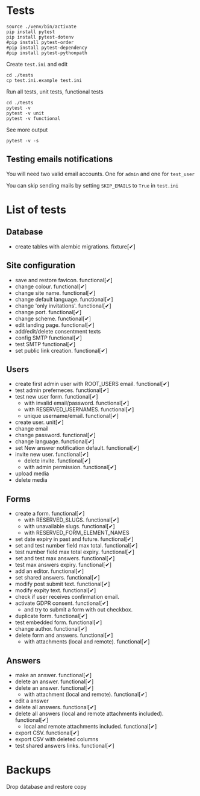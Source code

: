 # Tests

```
source ./venv/bin/activate
pip install pytest
pip install pytest-dotenv
#pip install pytest-order
#pip install pytest-dependency
#pip install pytest-pythonpath
```

Create `test.ini` and edit
```
cd ./tests
cp test.ini.example test.ini
```

Run all tests, unit tests, functional tests

```
cd ./tests
pytest -v
pytest -v unit
pytest -v functional
```

See more output

```
pytest -v -s
```

## Testing emails notifications

You will need two valid email accounts. One for `admin` and one for `test_user`

You can skip sending mails by setting `SKIP_EMAILS` to `True` in `test.ini`

# List of tests

## Database
  * create tables with alembic migrations. fixture[✔]

## Site configuration
  * save and restore favicon. functional[✔]
  * change colour. functional[✔]
  * change site name. functional[✔]
  * change default language. functional[✔]
  * change 'only invitations'. functional[✔]
  * change port. functional[✔]
  * change scheme. functional[✔]
  * edit landing page. functional[✔]
  * add/edit/delete consentment texts
  * config SMTP functional[✔]
  * test SMTP functional[✔]
  * set public link creation. functional[✔]

## Users
  * create first admin user with ROOT_USERS email. functional[✔]
  * test admin preferneces. functional[✔]
  * test new user form. functional[✔]
    * with invalid email/password. functional[✔]
    * with RESERVED_USERNAMES. functional[✔]
    * unique username/email. functional[✔]
  * create user. unit[✔]
  * change email
  * change password. functional[✔]
  * change language. functional[✔]
  * set New answer notification default. functional[✔]
  * invite new user. functional[✔]
    * delete invite. functional[✔]
    * with admin permission. functional[✔]
  * upload media
  * delete media

## Forms
  * create a form. functional[✔]
    * with RESERVED_SLUGS. functional[✔]
    * with unavailable slugs. functional[✔]
    * with RESERVED_FORM_ELEMENT_NAMES
  * set date expiry in past and future. functional[✔]
  * set and test number field max total. functional[✔]
  * test number field max total expiry. functional[✔]
  * set and test max answers. functional[✔]
  * test max answers expiry. functional[✔]
  * add an editor. functional[✔]
  * set shared answers. functional[✔]
  * modify post submit text. functional[✔]
  * modify expity text. functional[✔]
  * check if user receives confirmation email.
  * activate GDPR consent. functional[✔]
    * and try to submit a form with out checkbox.
  * duplicate form. functional[✔]
  * test embedded form. functional[✔]
  * change author. functional[✔]
  * delete form and answers. functional[✔]
    * with attachments (local and remote). functional[✔]

## Answers
  * make an answer. functional[✔]
  * delete an answer. functional[✔]
  * delete an answer. functional[✔]
    * with attachment (local and remote). functional[✔]
  * edit a answer
  * delete all answers. functional[✔]
  * delete all answers (local and remote attachments included). functional[✔]
    * local and remote attachments included. functional[✔]
  * export CSV. functional[✔]
  * export CSV with deleted columns
  * test shared answers links. functional[✔]


# Backups
Drop database and restore copy
